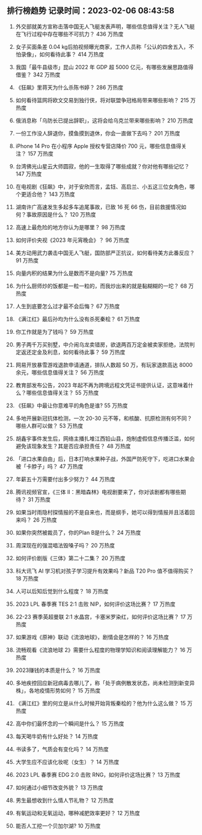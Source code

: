 
## 排行榜趋势 记录时间：2023-02-06 08:43:58
  
  1. 外交部就美方宣称击落中国无人飞艇发表声明，哪些信息值得关注？无人飞艇在飞行过程中存在哪些不可抗力？ 436 万热度
    
  2. 女子买面条差 0.04 kg后拍视频曝光商家，工作人员称「公认的四舍五入，不怕录像」，如何看待此事？ 414 万热度
    
  3. 我国「最牛县级市」昆山 2022 年 GDP 超 5000 亿元，有哪些发展思路值得借鉴？ 342 万热度
    
  4. 《狂飙》里蒋天为什么杀陈书婷？ 286 万热度
    
  5. 如何看待篮网将欧文交易到独行侠，将对联盟争冠格局带来哪些影响？ 215 万热度
    
  6. 俄消息称「乌防长已提出辞职」，这将会给乌克兰带来哪些影响？ 210 万热度
    
  7. 一份工作没人辞退你，摸鱼摸到退休，你会一直做下去吗？ 201 万热度
    
  8. iPhone 14 Pro 在小程序 Apple 授权专营店降价 700 元，哪些信息值得关注？ 157 万热度
    
  9. 台湾佛光山星云大师圆寂，他的一生取得了哪些成就？你对他有哪些记忆？ 147 万热度
    
  10. 在电视剧《狂飙》中，对于安欣而言，孟钰、高启兰、小五这三位女角色，哪个更适合他？ 143 万热度
    
  11. 湖南许广高速发生多起多车追尾事故，已致 16 死 66 伤，目前救援情况如何？事故原因是什么？ 120 万热度
    
  12. 高速上最危险的地方你认为是哪里？ 98 万热度
    
  13. 如何评价央视《2023 年元宵晚会》？ 96 万热度
    
  14. 美方动用武力袭击中国无人飞艇，国防部严正抗议，如何看待美方此番反应？ 91 万热度
    
  15. 向量内积的结果为什么是数而不是向量? 75 万热度
    
  16. 为什么厨师炒的饭都是一粒一粒的，而我炒出来的就是黏糊糊的一坨？ 68 万热度
    
  17. 人生到底要怎么过才最不会后悔？ 67 万热度
    
  18. 《满江红》最后孙均为什么没有杀死秦桧？ 61 万热度
    
  19. 你工作就是为了钱吗？ 59 万热度
    
  20. 男子两千万买别墅，中介闹乌龙卖错房，欲退两百万定金被卖家拒绝，法院判定返还定金及利息，如何看待此事？ 59 万热度
    
  21. 网易开放暴雪游戏退款申请通道，排队人数超 50 万，有玩家退款高达 8000 余元，哪些信息值得关注？ 56 万热度
    
  22. 教育部发布公告，2023 年起不再为跨境远程文凭证书提供认证，这意味着什么？哪些信息值得关注？ 55 万热度
    
  23. 《狂飙》中最让你意难平的角色是谁? 55 万热度
    
  24. 多地开展新冠抗体检测，一次 20-30 元不等，和核酸、抗原检测有何不同？哪些人群可以做？ 53 万热度
    
  25. 胡鑫宇事件发生后，网络主播扎堆江西铅山县，炮制虚假信息传播泛滥，如何避免该现象发生？其是否应承担责任？ 48 万热度
    
  26. 「进口水果自由」后，日本打响水果种子战，外国严防死守下，吃进口水果会被「卡脖子」吗？ 47 万热度
    
  27. 年薪五十万需要付出多少努力？ 44 万热度
    
  28. 腾讯视频官宣，《三体 II：黑暗森林》电视剧要来了，你对该剧都有哪些期待？ 31 万热度
    
  29. 如果当时雨隐村探情报的不是自来也，而是纲手，她可以得到情报并且活着回来吗？ 26 万热度
    
  30. 如果你突然被裁员了，你的Plan B是什么？ 24 万热度
    
  31. 周深现在的强混唱法毁嗓子吗？ 20 万热度
    
  32. 如何评价剧版《三体》第二十二集？ 20 万热度
    
  33. 科大讯飞 AI 学习机对孩子学习提升有效果吗？新品 T20 Pro 值不值得购买？ 18 万热度
    
  34. 人可以后知后觉到什么程度？ 18 万热度
    
  35. 2023 LPL 春季赛 TES 2:1 击败 NIP，如何评价这场比赛？ 17 万热度
    
  36. 22-23 赛季英超曼联 2:1 水晶宫，卡塞米罗染红，如何评价这场比赛？ 17 万热度
    
  37. 如果游戏《原神》联动《流浪地球》，剧情会是怎样的？ 16 万热度
    
  38. 流畅观看《流浪地球 2》需要什么程度的物理学知识和阅读理解能力？ 16 万热度
    
  39. 2023赚钱的本质是什么？ 16 万热度
    
  40. 多地疾控回应新冠病毒去哪儿了，称「处于病例散发状态，尚未检测到新变异株」，各地疫情形势如何？ 15 万热度
    
  41. 《满江红》里的何立是从什么时候开始背叛秦桧的？他为什么这么做？ 15 万热度
    
  42. 高中你们最怀念的一个瞬间是什么？ 15 万热度
    
  43. 每天喝牛奶有什么好处？ 14 万热度
    
  44. 书读多了，气质会有变化吗？ 14 万热度
    
  45. 大学生应不应该化妆呢（女生）？ 14 万热度
    
  46. 2023 LPL 春季赛 EDG 2:0 击败 RNG，如何评价这场比赛？ 13 万热度
    
  47. 如何通过小细节改变外貌？ 13 万热度
    
  48. 男生最想收到什么情人节礼物？ 12 万热度
    
  49. 有氧运动和无氧运动，哪种减肥效率更好？ 12 万热度
    
  50. 能否人工挖一个贝加尔湖? 10 万热度
    